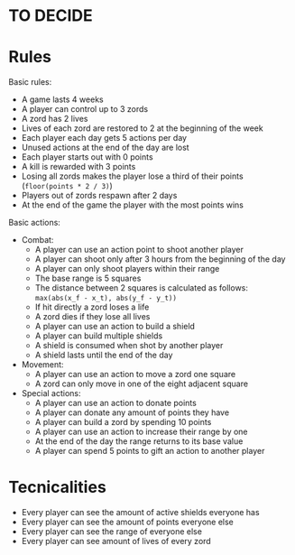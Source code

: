 TO DECIDE
=========

Rules
======

Basic rules:
- A game lasts 4 weeks
- A player can control up to 3 zords
- A zord has 2 lives
- Lives of each zord are restored to 2 at the beginning of the week
- Each player each day gets 5 actions per day
- Unused actions at the end of the day are lost
- Each player starts out with 0 points
- A kill is rewarded with 3 points
- Losing all zords makes the player lose a third of their points (`floor(points * 2 / 3)`)
- Players out of zords respawn after 2 days
- At the end of the game the player with the most points wins

Basic actions:
- Combat:
    - A player can use an action point to shoot another player
    - A player can shoot only after 3 hours from the beginning of the day
    - A player can only shoot players within their range
    - The base range is 5 squares
    - The distance between 2 squares is calculated as follows:
        `max(abs(x_f - x_t), abs(y_f - y_t))`
    - If hit directly a zord loses a life
    - A zord dies if they lose all lives
    - A player can use an action to build a shield
    - A player can build multiple shields
    - A shield is consumed when shot by another player
    - A shield lasts until the end of the day
- Movement:
    - A player can use an action to move a zord one square
    - A zord can only move in one of the eight adjacent square
- Special actions:
    - A player can use an action to donate points
    - A player can donate any amount of points they have
    - A player can build a zord by spending 10 points
    - A player can use an action to increase their range by one
    - At the end of the day the range returns to its base value
    - A player can spend 5 points to gift an action to another player

Tecnicalities
============

- Every player can see the amount of active shields everyone has
- Every player can see the amount of points everyone else
- Every player can see the range of everyone else
- Every player can see amount of lives of every zord
